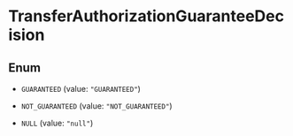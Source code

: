 

# TransferAuthorizationGuaranteeDecision

## Enum


* `GUARANTEED` (value: `"GUARANTEED"`)

* `NOT_GUARANTEED` (value: `"NOT_GUARANTEED"`)

* `NULL` (value: `"null"`)



